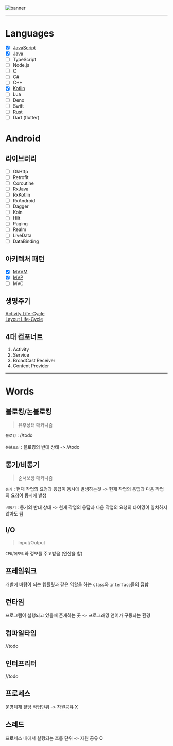 ![banner](https://raw.githubusercontent.com/sungbin5304/Programming-Study/master/images/banner.png)

-----

# Languages
- [x] [JavaScript](https://github.com/sungbin5304/KUtils)
- [x] [Java](https://github.com/sungbin5304/SnsAutoReplyBot)
- [ ] TypeScript
- [ ] Node.js
- [ ] C
- [ ] C#
- [ ] C++
- [x] [Kotlin](https://github.com/sungbin5304/AndroidUtils)
- [ ] Lua
- [ ] Deno
- [ ] Swift
- [ ] Rust
- [ ] Dart (flutter)

# Android 
## 라이브러리
- [ ] OkHttp
- [ ] Retrofit
- [ ] Coroutine
- [ ] RxJava
- [ ] RxKotlin
- [ ] RxAndroid
- [ ] Dagger
- [ ] Koin
- [ ] Hilt
- [ ] Paging
- [ ] Realm
- [ ] LiveData
- [ ] DataBinding

## 아키텍처 패턴
- [x] [MVVM](https://github.com/sungbin5304/SpotiPlayer)
- [x] [MVP](https://github.com/sungbin5304/Android-Study/tree/master/pattern/MVP)
- [ ] MVC

## 생명주기
[Activity Life-Cycle](https://raw.githubusercontent.com/sungbin5304/Today-I-Learned/master/images/Activity%20Life-Cycle.png)<br/>
[Layout Life-Cycle](https://raw.githubusercontent.com/sungbin5304/Today-I-Learned/master/images/Layout%20Life-Cycle.png)

## 4대 컴포너트
1. Activity
2. Service
3. BroadCast Receiver
4. Content Provider

-----

# Words
## 블로킹/논블로킹
> 유후상태 매커니즘

`블로킹` : //todo<br/><br/>
`논블로킹` : 블로킹의 반대 상태 -> //todo

## 동기/비동기
> 순서보장 매커니즘

`동기` : 현재 작업의 요청과 응답이 동시에 발생하는것 -> 현재 작업의 응답과 다음 작업의 요청이 동시에 발생<br/><br/>
`비동기` : 동기의 반대 상태 -> 현재 작업의 응답과 다음 작업의 요청의 타이밍이 일치하지 않아도 됨

## I/O
> Input/Output

`CPU`/`메모리`와 정보를 주고받음 (연산을 함)

## 프레임워크
개발에 바탕이 되는 템플릿과 같은 역할을 하는 `class`와 `interface`들의 집합

## 런타임
프로그램이 실행되고 있을때 존재하는 곳 -> 프로그래밍 언어가 구동되는 환경

## 컴파일타임
//todo

## 인터프리터 
//todo

## 프로세스
운영체재 활당 작업단위 -> 자원공유 X

## 스레드
프로세스 내에서 실행되는 흐름 단위 -> 자원 공유 O
